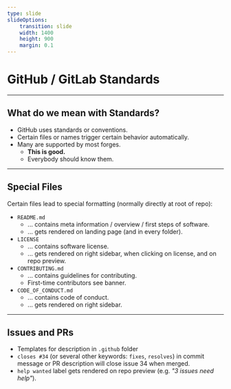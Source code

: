 ```yaml
---
type: slide
slideOptions:
    transition: slide
    width: 1400
    height: 900
    margin: 0.1
---
```


<style>
  .reveal strong {
   font-weight: bold;
    color: orange;
  }
  .reveal p {
    text-align: left;
  }
  .reveal section h1 {
    color: orange;
  }
  .reveal section h2 {
    color: orange;
  }
  .reveal code {
    font-family: 'Ubuntu Mono';
    color: orange;
  }
  .reveal section img {
    background:none;
    border:none;
    box-shadow:none;
  }
</style>

# GitHub / GitLab Standards

---

## What do we mean with Standards?

- GitHub uses standards or conventions.
- Certain files or names trigger certain behavior automatically.
- Many are supported by most forges.
    - **This is good.**
    - Everybody should know them.

---

## Special Files

Certain files lead to special formatting (normally directly at root of repo):

- `README.md`
    - ... contains meta information / overview / first steps of software.
    - ... gets rendered on landing page (and in every folder).
- `LICENSE`
    - ... contains software license.
    - ... gets rendered on right sidebar, when clicking on license, and on repo preview.
- `CONTRIBUTING.md`
    - ... contains guidelines for contributing.
    - First-time contributors see banner.
- `CODE_OF_CONDUCT.md`
    - ... contains code of conduct.
    - ... gets rendered on right sidebar.

---

## Issues and PRs

- Templates for description in `.github` folder
- `closes #34` (or several other keywords: `fixes`, `resolves`) in commit message or PR description will close issue 34 when merged.
- `help wanted` label gets rendered on repo preview (e.g. *"3 issues need help"*).
